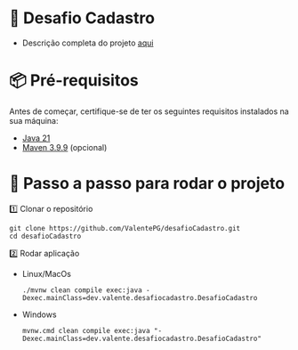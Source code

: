 # 📌 Desafio Cadastro

- Descrição completa do projeto [aqui](https://github.com/karilho/desafioCadastro)

# 📦 Pré-requisitos

Antes de começar, certifique-se de ter os seguintes requisitos instalados na sua máquina:

- [Java 21](https://www.oracle.com/java/technologies/downloads/#java21)  
- [Maven 3.9.9](https://maven.apache.org/download.cgi) (opcional)

# 🚀 Passo a passo para rodar o projeto

1️⃣ Clonar o repositório

    git clone https://github.com/ValentePG/desafioCadastro.git
    cd desafioCadastro

2️⃣ Rodar aplicação

- Linux/MacOs

      ./mvnw clean compile exec:java -Dexec.mainClass=dev.valente.desafiocadastro.DesafioCadastro

- Windows

      mvnw.cmd clean compile exec:java "-Dexec.mainClass=dev.valente.desafiocadastro.DesafioCadastro"
